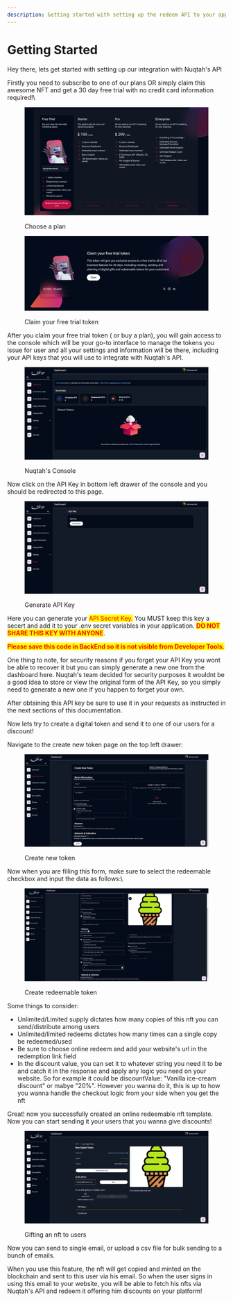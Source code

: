 ```yaml
---
description: Getting started with setting up the redeem API to your app
---
```


# Getting Started

Hey there, lets get started with setting up our integration with Nuqtah's API

Firstly you need to subscribe to one of our plans OR simply claim this awesome NFT and get a 30 day free trial with no credit card information required!\


<figure><img src="../../.gitbook/assets/image (2).png" alt=""><figcaption><p>Choose a plan</p></figcaption></figure>

<figure><img src="../../.gitbook/assets/image (1).png" alt=""><figcaption><p>Claim your free trial token</p></figcaption></figure>

After you claim your free trial token ( or buy a plan), you will gain access to the console which will be your go-to interface to manage the tokens you issue for user and all your settings and information will be there, including your API keys that  you will use to integrate with Nuqtah's API.

<figure><img src="../../.gitbook/assets/image (3).png" alt=""><figcaption><p>Nuqtah's Console</p></figcaption></figure>

Now click on the API Key in bottom left drawer of the console and you should be redirected to this page.

<figure><img src="../../.gitbook/assets/image (4).png" alt=""><figcaption><p>Generate API Key</p></figcaption></figure>

Here you can generate your <mark style="color:red;">API Secret Key.</mark> You MUST keep this key a secert and add it to your .env secret variables in your application. <mark style="color:red;">**DO NOT SHARE THIS KEY WITH ANYONE**</mark>.&#x20;

<mark style="color:red;">**Please save this code in BackEnd so it is not visible from Developer Tools.**</mark>

One thing to note, for security reasons if you forget your API Key you wont be able to recover it but you can simply generate a new one from the dashboard here. Nuqtah's team decided for security purposes it wouldnt be a good idea to store or view the original form of the API Key, so you simply need to generate a new one if you happen to forget your own.

After obtaining this API key be sure to use it in your requests as instructed in the next sections of this documentation.



Now lets try to create a digital token and send it to one of our users for a discount!

Navigate to the create new token page on the top left drawer:

<figure><img src="../../.gitbook/assets/image (5).png" alt=""><figcaption><p>Create new token</p></figcaption></figure>

&#x20; Now when you are filling this form, make sure to select the redeemable checkbox and input the data as follows:\


<figure><img src="../../.gitbook/assets/image (7).png" alt=""><figcaption><p>Create redeemable token</p></figcaption></figure>

Some things to consider:

* Unlimited/Limited supply dictates how many copies of this nft you can send/distribute among users
* Unlimited/limited redeems dictates how many times can a single copy be redeemed/used
* Be sure to choose online redeem and add your website's url in the redemption link field
* In the discount value, you can set it to whatever string you need it to be and catch it in the response and apply any logic you need on your website. So for example it could be discountValue: "Vanilla ice-cream discount" or mabye "20%". However you wanna do it, this is up to how you wanna handle the checkout logic from your side when you get the nft



Great! now you successfully created an online redeemable nft template. Now you can start sending it your users that you wanna give discounts!

<figure><img src="../../.gitbook/assets/image (8).png" alt=""><figcaption><p>Gifting an nft to users</p></figcaption></figure>

Now you can send to single email, or upload a csv file for bulk sending to a bunch of emails.

When you use this feature, the nft will get copied and minted on the blockchain and sent to this user via his email. So when the user signs in using this email to your website, you will be able to fetch his nfts via Nuqtah's API and redeem it offering him discounts on your platform!

